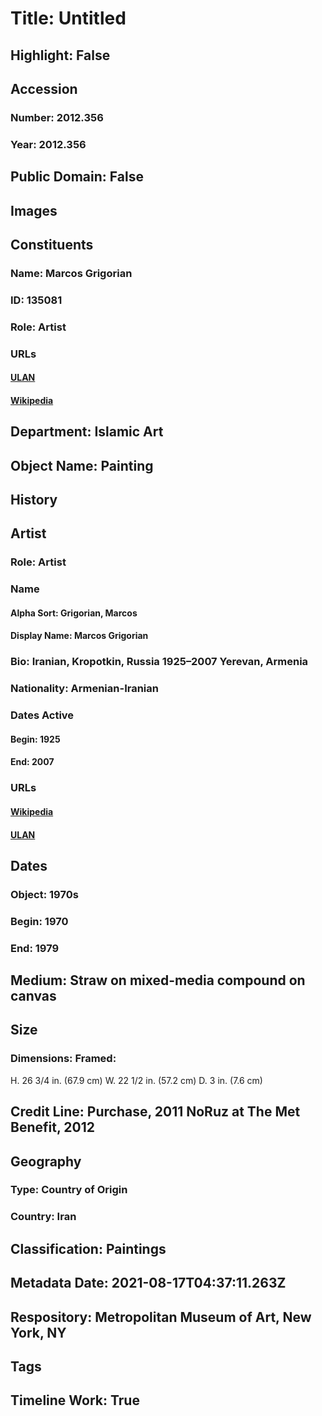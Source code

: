 # Title: Untitled
## Highlight: False
## Accession
### Number: 2012.356
### Year: 2012.356
## Public Domain: False
## Images
## Constituents
### Name: Marcos Grigorian
### ID: 135081
### Role: Artist
### URLs
#### [ULAN](http://vocab.getty.edu/page/ulan/500467439)
#### [Wikipedia](https://www.wikidata.org/wiki/Q4282221)
## Department: Islamic Art
## Object Name: Painting
## History
## Artist
### Role: Artist
### Name
#### Alpha Sort: Grigorian, Marcos
#### Display Name: Marcos Grigorian
### Bio: Iranian, Kropotkin, Russia 1925–2007 Yerevan, Armenia
### Nationality: Armenian-Iranian
### Dates Active
#### Begin: 1925
#### End: 2007
### URLs
#### [Wikipedia](https://www.wikidata.org/wiki/Q4282221)
#### [ULAN](http://vocab.getty.edu/page/ulan/500467439)
## Dates
### Object: 1970s
### Begin: 1970
### End: 1979
## Medium: Straw on mixed-media compound on canvas
## Size
### Dimensions: Framed:
H. 26 3/4 in. (67.9 cm)
W. 22 1/2 in. (57.2 cm)
D. 3 in. (7.6 cm)
## Credit Line: Purchase, 2011 NoRuz at The Met Benefit, 2012
## Geography
### Type: Country of Origin
### Country: Iran
## Classification: Paintings
## Metadata Date: 2021-08-17T04:37:11.263Z
## Respository: Metropolitan Museum of Art, New York, NY
## Tags
## Timeline Work: True
